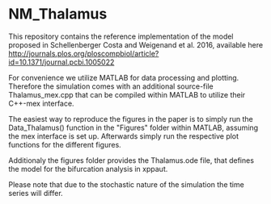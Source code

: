 # NM_Thalamus
This repository contains the reference implementation of the model proposed in Schellenberger Costa and Weigenand et al. 2016, 
available here http://journals.plos.org/ploscompbiol/article?id=10.1371/journal.pcbi.1005022

For convenience we utilize MATLAB for data processing and plotting. Therefore the simulation comes with an additional 
source-file Thalamus_mex.cpp that can be compiled within MATLAB to utilize their C++-mex interface. 

The easiest way to reproduce the figures in the paper is to simply run the Data_Thalamus() function in the "Figures" folder within 
MATLAB, assuming the mex interface is set up. Afterwards simply run the respective plot functions for the different figures. 

Additionaly the figures folder provides the Thalamus.ode file, that defines the model for the bifurcation analysis in xppaut.

Please note that due to the stochastic nature of the simulation the time series will differ.
